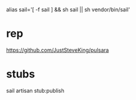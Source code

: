 #
alias sail='[ -f sail ] && sh sail || sh vendor/bin/sail'

# rep
https://github.com/JustSteveKing/pulsara

#  stubs
sail artisan stub:publish
